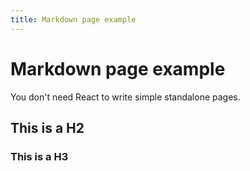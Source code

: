 ```yaml
---
title: Markdown page example
---
```


# Markdown page example

You don't need React to write simple standalone pages.

## This is a H2
### This is a H3
